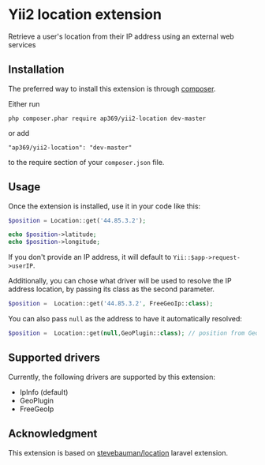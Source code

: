 Yii2 location extension
====================================================================================================
Retrieve a user's location from their IP address using an external web services

Installation
------------

The preferred way to install this extension is through [composer](http://getcomposer.org/download/).

Either run

```
php composer.phar require ap369/yii2-location dev-master
```

or add

```
"ap369/yii2-location": "dev-master"
```

to the require section of your `composer.json` file.


Usage
-----

Once the extension is installed, use it in your code like this:

```php
$position = Location::get('44.85.3.2'); 

echo $position->latitude;
echo $position->longitude;

```

If you don't provide an IP address, it will default to `Yii::$app->request->userIP`.

Additionally, you can chose what driver will be used to resolve the IP
address location, by passing its class as the second parameter.

```php
$position =  Location::get('44.85.3.2', FreeGeoIp::class);
```

You can also pass `null` as the address to have it automatically resolved:

```php
$position =  Location::get(null,GeoPlugin::class); // position from GeoPluin
```

Supported drivers
-----------------

Currently, the following drivers are supported by this extension:

* IpInfo (default)
* GeoPlugin
* FreeGeoIp

Acknowledgment
--------------

This extension is based on [stevebauman/location](https://github.com/stevebauman/location) laravel extension.
